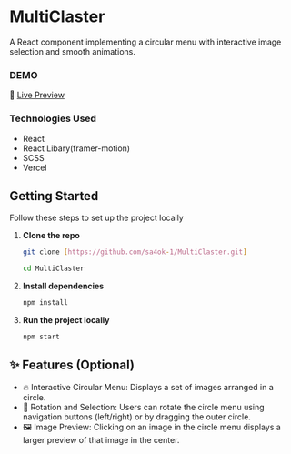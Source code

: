 # MultiClaster

A React component implementing a circular menu with interactive image selection and smooth animations.

### DEMO

🔗 [Live Preview](https://multi-claster.vercel.app/)

### Technologies Used

- React
- React Libary(framer-motion)
- SCSS
- Vercel

## Getting Started

Follow these steps to set up the project locally

1.  **Clone the repo**

    ```bash
    git clone [https://github.com/sa4ok-1/MultiClaster.git]

    cd MultiClaster

    ```

2.  **Install dependencies**
    ```bash
    npm install
    ```
3.  **Run the project locally**
    ```bash
    npm start
    ```

## ✨ Features (Optional)

- 🔥 Interactive Circular Menu: Displays a set of images arranged in a circle.
- 🔄 Rotation and Selection: Users can rotate the circle menu using navigation buttons (left/right) or by dragging the outer circle.
- 🖼️ Image Preview: Clicking on an image in the circle menu displays a larger preview of that image in the center.
